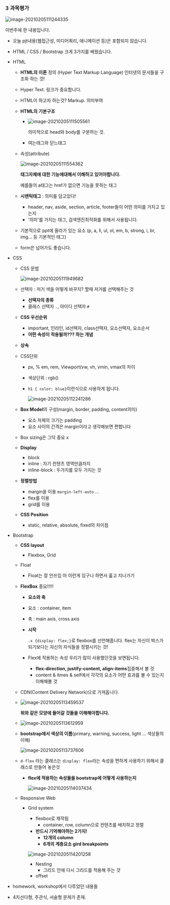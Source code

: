 ### 3 과목평가

![image-20210205111244335](02_과목평가준비.assets/image-20210205111244335.png)

이번주에 한 내용입니다.

- 오늘 pjt내용(웹접근성, 미디어쿼리, 애니메이션 등)은 포함되지 않습니다.

- HTML / CSS / Bootstrap 크게 3가지를 배웠습니다.

- HTML

  - **HTML의 이론** 정의 (Hyper Text Markup Language) 인터넷의 문서들을 구조화 하는 것!

  - Hyper Text. 링크가 중요합니다.

  - HTML이 하고자 하는것? Markup. 의미부여

  - **HTML의 기본구조**

    - ![image-20210205111505561](02_과목평가준비.assets/image-20210205111505561.png)

      의미적으로 head와 body를 구분하는 것.

    - 여는태그와 닫느태그

  - 속성(attribute)

    ![image-20210205111554362](02_과목평가준비.assets/image-20210205111554362.png)

    **태그자체에 대한 기능에대해서 이해하고 있어야합니다.**

    예를들어 a태그는 href가 없으면 기능을 못하는 태그

  - **시맨틱태그** : 의미를 담고있다!

    - header, nav, aside, section, article, footer들이 어떤 의미를 가지고 있는지
    - '의미'를 가지는 태그, 검색엔진최적화를 위해서 사용됩니다.

  - 기본적으로 ppt에 올라가 있는 요소 (p, a, li, ul, ol, em, b, strong, i, br, img... 등 기본적인 태그)

  - form은 넘어가도 좋습니다.

- CSS

  - CSS 문법

    ![image-20210205111949682](02_과목평가준비.assets/image-20210205111949682.png)

  - 선택자 : 저거 색을 어떻게 바꾸지? 할때 저거를 선택해주는 것

    - **선택자의 종류**
    - 클래스 선택자 `.`, 아이디 선택자 `#`

  - **CSS 우선순위**

    - important, 인라인, id선택자, class선택자, 요소선택자, 요소순서
    - **어떤 속성이 적용될까??? 하는 개념**

  - **상속**

  - CSS단위

    - px, % em, rem, Viewport(vw, vh, vmin, vmax의 차이

    - 색상단위 : rgb()

    - `h1 { color: blue}`이런식으로 사용하게 됩니다.

      ![image-20210205112241286](02_과목평가준비.assets/image-20210205112241286.png)

  - **Box Model**의 구성(margin, border, padding, content의미)

    - 요소 자체의 크기는 padding
    - 요소 사이의 간격은 margin이라고 생각해보면 편합니다 

  - Box sizing은 그닥 중요 x

  - **Display**

    - block
    - inline : 자기 컨텐츠 영역만큼차지
    - inline-block : 두가지를 모두 가지는 것

  - **정렬방법**

    - margin을 이용 `margin-left-auto` ... 
    - flex를 이용
    - grid를 이용

  - **CSS Position**

    - static, relative, absolute, fixed의 차이점

- Bootstrap

  - **CSS layout**

    - Flexbox, Grid

  - Float

    - Float는 잘 안쓰임 아 이런게 있구나 하면서 훑고 지나가기

  - **FlexBox** 중요!!!!!

    - **요소와 축**

    - 요소 : container, item

    - 축 : main axis, cross axis

    - **시작**

      `.x {display: flex;}`로 flexbox를 선언해줍니다. flex는 자신이 박스가 되기보다는 자신의 자식들을 정렬시키는 것!

    - Flex에 적용하는 속성 우리가 많이 사용했던것을 보면됩니다.

      - **flex-direction, justify-content, align-items**집중해서 볼 것
      - content & itmes & self에서 각각의 요소가 어떤 효과를 볼 수 있는지 이해해볼 것

  - CDN(Content Delivery Network)으로 가져옵니다.

  - ![image-20210205113459537](02_과목평가준비.assets/image-20210205113459537.png)

    **위와 같은 모양에 들어갈 것들을 이해해야합니다.**

  - ![image-20210205113612959](02_과목평가준비.assets/image-20210205113612959.png)

  - **bootstrap에서 색상의 이름**(primary, warning, success, light ... 색상들의 이해)

    ![image-20210205113737606](02_과목평가준비.assets/image-20210205113737606.png)

  - `d-flex` 라는 클래스는 `display: flex`라는 속성을 편하게 사용하기 위해서 클래스로 만들어 놓은것

    - **flex에 적용하는 속성들을 bootstrap에 어떻게 사용하는지**

      ![image-20210205114037434](02_과목평가준비.assets/image-20210205114037434.png)

  - Responsive Web

    - Grid system

      - flexbox로 제작됨
        - container, row, column으로 컨텐츠를 배치하고 정렬
      - **반드시 기억해야하는 2가지!**
        - **12개의 column**
        - **6개의 계층요소 gird breakpoints**

      ![image-20210205114201258](02_과목평가준비.assets/image-20210205114201258.png)

      - Nesting
        - 그리드 안에 다시 그리드를 적용해 주는 것
      - offset

- homework, workshop에서 다루었던 내용들

- 4지선다형, 주관식, 서술형 문제가 존재.